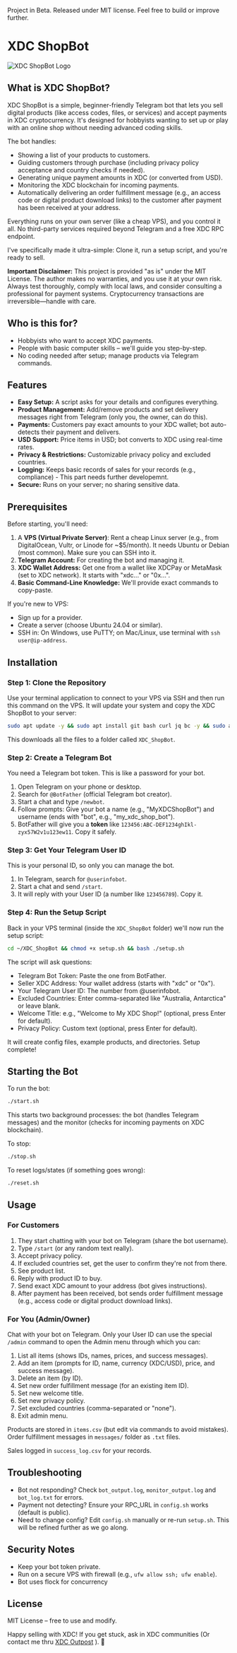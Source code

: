 Project in Beta. Released under MIT license. Feel free to build or improve further.

# XDC ShopBot

![XDC ShopBot Logo](XDC_ShopBot.jpg)

## What is XDC ShopBot?

XDC ShopBot is a simple, beginner-friendly Telegram bot that lets you sell digital products (like access codes, files, or services) and accept payments in XDC cryptocurrency. It's designed for hobbyists wanting to set up or play with an online shop without needing advanced coding skills. 

The bot handles:
- Showing a list of your products to customers.
- Guiding customers through purchase (including privacy policy acceptance and country checks if needed).
- Generating unique payment amounts in XDC (or converted from USD).
- Monitoring the XDC blockchain for incoming payments.
- Automatically delivering an order fulfillment message (e.g., an access code or digital product download links) to the customer after payment has been received at your address.

Everything runs on your own server (like a cheap VPS), and you control it all. No third-party services required beyond Telegram and a free XDC RPC endpoint.

I've specifically made it ultra-simple: Clone it, run a setup script, and you're ready to sell.

**Important Disclaimer:** This project is provided "as is" under the MIT License. The author makes no warranties, and you use it at your own risk. Always test thoroughly, comply with local laws, and consider consulting a professional for payment systems. Cryptocurrency transactions are irreversible—handle with care.

## Who is this for?
- Hobbyists who want to accept XDC payments.
- People with basic computer skills – we'll guide you step-by-step.
- No coding needed after setup; manage products via Telegram commands.

## Features
- **Easy Setup:** A script asks for your details and configures everything.
- **Product Management:** Add/remove products and set delivery messages right from Telegram (only you, the owner, can do this).
- **Payments:** Customers pay exact amounts to your XDC wallet; bot auto-detects their payment and delivers.
- **USD Support:** Price items in USD; bot converts to XDC using real-time rates.
- **Privacy & Restrictions:** Customizable privacy policy and excluded countries.
- **Logging:** Keeps basic records of sales for your records (e.g., compliance) - This part needs further developemnt.
- **Secure:** Runs on your server; no sharing sensitive data.

## Prerequisites
Before starting, you'll need:
1. A **VPS (Virtual Private Server)**: Rent a cheap Linux server (e.g., from DigitalOcean, Vultr, or Linode for ~$5/month). It needs Ubuntu or Debian (most common). Make sure you can SSH into it.
2. **Telegram Account:** For creating the bot and managing it.
3. **XDC Wallet Address:** Get one from a wallet like XDCPay or MetaMask (set to XDC network). It starts with "xdc..." or "0x...".
4. **Basic Command-Line Knowledge:** We'll provide exact commands to copy-paste.

If you're new to VPS:
- Sign up for a provider.
- Create a server (choose Ubuntu 24.04 or similar).
- SSH in: On Windows, use PuTTY; on Mac/Linux, use terminal with `ssh user@ip-address`.

## Installation

### Step 1: Clone the Repository
Use your terminal application to connect to your VPS via SSH and then run this command on the VPS. It will update your system and copy the XDC ShopBot to your server:

```bash
sudo apt update -y && sudo apt install git bash curl jq bc -y && sudo apt autoremove -y && git clone https://github.com/s4njk4n/XDC_ShopBot.git && cd ~/XDC_ShopBot
```

This downloads all the files to a folder called `XDC_ShopBot`.

### Step 2: Create a Telegram Bot
You need a Telegram bot token. This is like a password for your bot.

1. Open Telegram on your phone or desktop.
2. Search for `@BotFather` (official Telegram bot creator).
3. Start a chat and type `/newbot`.
4. Follow prompts: Give your bot a name (e.g., "MyXDCShopBot") and username (ends with "bot", e.g., "my_xdc_shop_bot").
5. BotFather will give you a **token** like `123456:ABC-DEF1234ghIkl-zyx57W2v1u123ew11`. Copy it safely.

### Step 3: Get Your Telegram User ID
This is your personal ID, so only you can manage the bot.

1. In Telegram, search for `@userinfobot`.
2. Start a chat and send `/start`.
3. It will reply with your User ID (a number like `123456789`). Copy it.

### Step 4: Run the Setup Script
Back in your VPS terminal (inside the `XDC_ShopBot` folder) we'll now run the setup script:

```bash
cd ~/XDC_ShopBot && chmod +x setup.sh && bash ./setup.sh
```

The script will ask questions:
- Telegram Bot Token: Paste the one from BotFather.
- Seller XDC Address: Your wallet address (starts with "xdc" or "0x").
- Your Telegram User ID: The number from @userinfobot.
- Excluded Countries: Enter comma-separated like "Australia, Antarctica" or leave blank.
- Welcome Title: e.g., "Welcome to My XDC Shop!" (optional, press Enter for default).
- Privacy Policy: Custom text (optional, press Enter for default).

It will create config files, example products, and directories. Setup complete!

## Starting the Bot
To run the bot:

```bash
./start.sh
```

This starts two background processes: the bot (handles Telegram messages) and the monitor (checks for incoming payments on XDC blockchain).

To stop:

```bash
./stop.sh
```

To reset logs/states (if something goes wrong):

```bash
./reset.sh
```

## Usage

### For Customers
1. They start chatting with your bot on Telegram (share the bot username).
2. Type `/start` (or any random text really).
3. Accept privacy policy.
4. If excluded countries set, get the user to confirm they're not from there.
5. See product list.
6. Reply with product ID to buy.
7. Send exact XDC amount to your address (bot gives instructions).
8. After payment has been received, bot sends order fulfillment message (e.g., access code or digital product download links).

### For You (Admin/Owner)
Chat with your bot on Telegram. Only your User ID can use the special `/admin` command to open the Admin menu through which you can:

1. List all items (shows IDs, names, prices, and success messages).
2. Add an item (prompts for ID, name, currency (XDC/USD), price, and success message).
3. Delete an item (by ID).
4. Set new order fulfillment message (for an existing item ID).
5. Set new welcome title.
6. Set new privacy policy.
7. Set excluded countries (comma-separated or "none").
0. Exit admin menu.

Products are stored in `items.csv` (but edit via commands to avoid mistakes). Order fulfillment messages in `messages/` folder as `.txt` files.

Sales logged in `success_log.csv` for your records.

## Troubleshooting
- Bot not responding? Check `bot_output.log`, `monitor_output.log` and `bot_log.txt` for errors.
- Payment not detecting? Ensure your RPC_URL in `config.sh` works (default is public).
- Need to change config? Edit `config.sh` manually or re-run `setup.sh`. This will be refined further as we go along.

## Security Notes
- Keep your bot token private.
- Run on a secure VPS with firewall (e.g., `ufw allow ssh; ufw enable`).
- Bot uses flock for concurrency

## License
MIT License – free to use and modify.

Happy selling with XDC! If you get stuck, ask in XDC communities (Or contact me thru [XDC Outpost](https://s4njk4n.github.io/XDCOutpost/)  ). 🚀
